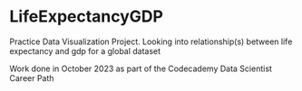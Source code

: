 # LifeExpectancyGDP
Practice Data Visualization Project. Looking into relationship(s) between life expectancy and gdp for a global dataset

Work done in October 2023 as part of the Codecademy Data Scientist Career Path
